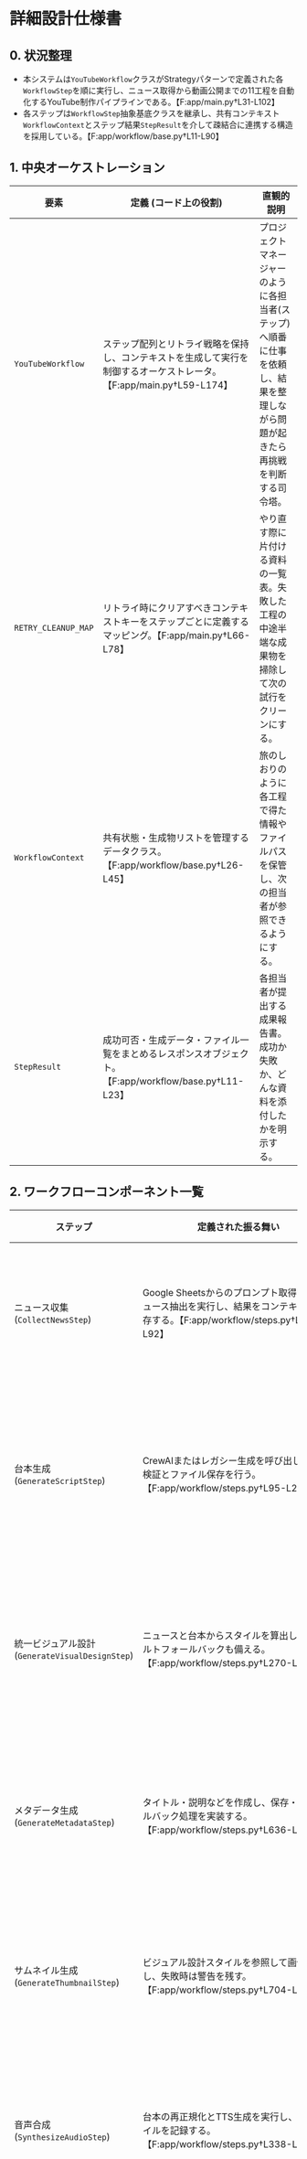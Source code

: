 # 詳細設計仕様書

## 0. 状況整理
- 本システムは`YouTubeWorkflow`クラスがStrategyパターンで定義された各`WorkflowStep`を順に実行し、ニュース取得から動画公開までの11工程を自動化するYouTube制作パイプラインである。【F:app/main.py†L31-L102】
- 各ステップは`WorkflowStep`抽象基底クラスを継承し、共有コンテキスト`WorkflowContext`とステップ結果`StepResult`を介して疎結合に連携する構造を採用している。【F:app/workflow/base.py†L11-L90】

## 1. 中央オーケストレーション
| 要素 | 定義 (コード上の役割) | 直観的説明 |
|------|-----------------------|------------|
| `YouTubeWorkflow` | ステップ配列とリトライ戦略を保持し、コンテキストを生成して実行を制御するオーケストレータ。【F:app/main.py†L59-L174】 | プロジェクトマネージャーのように各担当者(ステップ)へ順番に仕事を依頼し、結果を整理しながら問題が起きたら再挑戦を判断する司令塔。 |
| `RETRY_CLEANUP_MAP` | リトライ時にクリアすべきコンテキストキーをステップごとに定義するマッピング。【F:app/main.py†L66-L78】 | やり直す際に片付ける資料の一覧表。失敗した工程の中途半端な成果物を掃除して次の試行をクリーンにする。 |
| `WorkflowContext` | 共有状態・生成物リストを管理するデータクラス。【F:app/workflow/base.py†L26-L45】 | 旅のしおりのように各工程で得た情報やファイルパスを保管し、次の担当者が参照できるようにする。 |
| `StepResult` | 成功可否・生成データ・ファイル一覧をまとめるレスポンスオブジェクト。【F:app/workflow/base.py†L11-L23】 | 各担当者が提出する成果報告書。成功か失敗か、どんな資料を添付したかを明示する。 |

## 2. ワークフローコンポーネント一覧
| ステップ | 定義された振る舞い | 直観的説明 |
|----------|---------------------|------------|
| ニュース収集 (`CollectNewsStep`) | Google Sheetsからのプロンプト取得を含めニュース抽出を実行し、結果をコンテキストへ保存する。【F:app/workflow/steps.py†L36-L92】 | リサーチ担当がその日の注目経済ニュースを調べ、後続の制作チームに共有する。 |
| 台本生成 (`GenerateScriptStep`) | CrewAIまたはレガシー生成を呼び出し、構造検証とファイル保存を行う。【F:app/workflow/steps.py†L95-L246】 | 台本作家がニュースを基に会話形式の脚本を作り、読みやすさを校正して全員がアクセスできる場所に置く。 |
| 統一ビジュアル設計 (`GenerateVisualDesignStep`) | ニュースと台本からスタイルを算出し、デフォルトフォールバックも備える。【F:app/workflow/steps.py†L270-L335】 | アートディレクターが動画とサムネイルのテーマカラーや雰囲気を決め、制作物に一貫性を持たせる。 |
| メタデータ生成 (`GenerateMetadataStep`) | タイトル・説明などを作成し、保存・フォールバック処理を実装する。【F:app/workflow/steps.py†L636-L701】 | 編集担当がYouTube用のタイトルや概要文を作り、問題があれば汎用テンプレートに切り替える。 |
| サムネイル生成 (`GenerateThumbnailStep`) | ビジュアル設計スタイルを参照して画像を生成し、失敗時は警告を残す。【F:app/workflow/steps.py†L704-L759】 | デザイナーが決めたテーマを基にサムネイルを描き、うまくできなければ注意書きを添える。 |
| 音声合成 (`SynthesizeAudioStep`) | 台本の再正規化とTTS生成を実行し、音声ファイルを記録する。【F:app/workflow/steps.py†L338-L390】 | ナレーターの代わりに合成音声を収録し、台本の不整合があれば修正してから読み上げる。 |
| 音声書き起こし (`TranscribeAudioStep`) | WhisperベースのSTTで語彙列を抽出し、コンテキストに格納する。【F:app/workflow/steps.py†L393-L425】 | 収録した音声を聞き取り、どの単語がいつ話されたかを文字にして記録する。 |
| 字幕整合 (`AlignSubtitlesStep`) | 台本とSTT結果を同期させ、SRTを出力する。【F:app/workflow/steps.py†L427-L469】 | 台本の行と実際の発話タイミングを合わせて、視聴者向け字幕ファイルを作る。 |
| 動画生成 (`GenerateVideoStep`) | 音声・字幕・ニュース情報を統合し、成果物をアーカイブへ整理する。【F:app/workflow/steps.py†L471-L555】 | 映像編集者が音声と字幕を合成し、完成ファイルを所定のフォルダへまとめて保管する。 |
| 品質保証 (`QualityAssuranceStep`) | `MediaQAPipeline`で品質チェックを行い、結果をレポートとして共有する。既定では`config.media_quality.gating.enforce=false`のためワークフローは停止しないが、設定を切り替えれば自動差し戻しも可能。【F:app/workflow/steps.py†L585-L633】【F:config.yaml†L59-L94】 | 品質管理担当が動画を検査し、改善点を共有して手動で対応する。 |
| Driveアップロード (`UploadToDriveStep`) | 生成物一式をDriveへ送信し、警告も結果に含める。【F:app/workflow/steps.py†L761-L803】 | バックアップ担当が制作物を社内共有フォルダへアップロードし、問題があればメモを残す。 |
| YouTubeアップロード (`UploadToYouTubeStep`) | 公開処理を行い、動画ID・URLを保存する。【F:app/workflow/steps.py†L804-L865】 | 配信担当がYouTubeに投稿し、出来上がったURLをチームへ共有する。 |
| AIレビュー (`ReviewVideoStep`) | 生成動画を解析し、スクリーンショットや要約をコンテキストに格納する。【F:app/workflow/steps.py†L867-L942】 | 品質改善のためにAIレビューアーが動画を確認し、気付きとハイライト画像を添える。 |

## 3. コンテキストとデータ管理
- 各ステップは`context.set`でキーを登録し、後続ステップが`context.get`で取得することでバッテリーラインのような情報受け渡しを実現している。【F:app/workflow/base.py†L35-L45】【F:app/workflow/steps.py†L58-L65】【F:app/workflow/steps.py†L146-L158】
- `YouTubeWorkflow`はステップが生成したファイルパスを`context.add_files`で記録し、成功時にまとめてメタデータ更新へ活用する。【F:app/main.py†L134-L199】【F:app/workflow/base.py†L43-L45】

## 4. 生成物とファイル整理
- 動画生成ステップは`FileArchivalManager`で音声・字幕・台本・サムネイルをタイムスタンプ付きディレクトリにまとめ、アーカイブされたパスをコンテキストへ再設定する。【F:app/workflow/steps.py†L503-L548】
- Drive/YouTubeアップロードではそれぞれのAPIレスポンスを`StepResult`に含め、成功・警告・失敗を明示することで追跡可能な監査ログを構成する。【F:app/workflow/steps.py†L780-L865】

## 5. 品質保証とリトライ戦略
- `MediaQAPipeline`は台本・音声・字幕・動画を横断的に評価し、結果を`QualityGateReport`として保存する。デフォルト設定ではブロックせず`qa_retry_request`も空だが、`media_quality.gating.enforce`を有効化すれば自動差し戻しが働く。【F:app/workflow/steps.py†L585-L633】【F:config.yaml†L59-L94】
- ワークフロー本体はQA失敗時に`_resolve_step_index`で指定ステップに戻り、再試行前に不要な状態を`RETRY_CLEANUP_MAP`に従ってクリアすることで再実行を安定化させる。【F:app/main.py†L134-L174】

